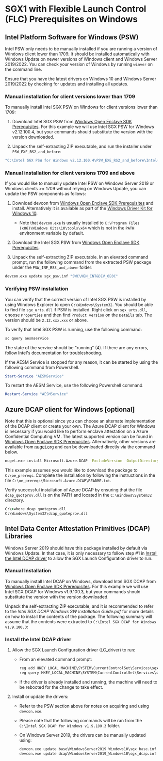 # SGX1 with Flexible Launch Control (FLC) Prerequisites on Windows

## Intel Platform Software for Windows (PSW)

Intel PSW only needs to be manually installed if you are running a version of Windows client lower than 1709. It should be installed automatically with Windows Update on newer versions of Windows client and Windows Server 2019/2022. You can check your version of Windows by running `winver` on the command line.

Ensure that you have the latest drivers on Windows 10 and Windows Server 2019/2022 by checking for updates and installing all updates.

### Manual installation for client versions lower than 1709
To manually install Intel SGX PSW on Windows for client versions lower than 1709:

1. Download Intel SGX PSW from [Windows Open Enclave SDK Prerequisites](WindowsPrerequisites.md). For this example we will use Intel SGX PSW for Windows v2.12.100.4, but your commands should substitute the version with the version downloaded.

2. Unpack the self-extracting ZIP executable, and run the installer under `PSW_EXE_RS2_and_before`:

```cmd
"C:\Intel SGX PSW for Windows v2.12.100.4\PSW_EXE_RS2_and_before\Intel(R)_SGX_Windows_x64_PSW_2.12.100.4.exe"
```

### Manual installation for client versions 1709 and above
If you would like to manually update Intel PSW on Windows Server 2019 or Windows clients >= 1709 without relying on Windows Update, you can update the PSW components as follows:

1. Download devcon from [Windows Open Enclave SDK Prerequisites](WindowsPrerequisites.md) and install. Alternatively it is available as part of the [Windows Driver Kit for Windows 10](https://go.microsoft.com/fwlink/?linkid=2026156).
   -  Note that `devcon.exe` is usually installed to `C:\Program Files (x86)\Windows Kits\10\tools\x64`
   which is not in the `PATH` environment variable by default.

2. Download the Intel SGX PSW from [Windows Open Enclave SDK Prerequisites](WindowsPrerequisites.md).

3. Unpack the self-extracting ZIP executable. In an elevated command prompt, run the following command from the extracted PSW package under the `PSW_INF_RS3_and_above` folder:
  ```cmd
  devcon.exe update sgx_psw.inf "SWC\VEN_INT&DEV_0E0C"
  ```

### Verifying PSW installation
You can verify that the correct version of Intel SGX PSW is installed by using
Windows Explorer to open `C:\Windows\System32`. You should be able to find
file `sgx_urts.dll` if PSW is installed. Right click on `sgx_urts.dll`,
choose `Properties` and then find `Product version` on the `Details` tab.
The version should be `2.12.xxx.xxx` or above.

To verify that Intel SGX PSW is running, use the following command:

```cmd
sc query aesmservice
```

The state of the service should be "running" (4). If there are any errors, follow Intel's documentation for
troubleshooting.

If the AESM Service is stopped for any reason, it can be started by using the following command from Powershell.
```powershell
Start-Service "AESMService"
```

To restart the AESM Service, use the following Powershell command:
```powershell
Restart-Service "AESMService"
```

## Azure DCAP client for Windows [optional]

Note that this is optional since you can choose an alternate implementation of the DCAP client or create your own.
The Azure DCAP client for Windows is necessary if you would like to perform enclave attestation on a Azure Confidential Computing VM. The latest supported version can be found in [Windows Open Enclave SDK Prerequisites](WindowsPrerequisites.md). Alternatively, other versions are available from [nuget.org](https://www.nuget.org/packages/Microsoft.Azure.DCAP/) and can be downloaded directly via the command below.

```cmd
nuget.exe install Microsoft.Azure.DCAP -ExcludeVersion -OutputDirectory C:\oe_prereqs
```

This example assumes you would like to download the package to `C:\oe_prereqs`. Complete the installation by following the instructions in the file `C:\oe_prereqs\Microsoft.Azure.DCAP\README.txt`.

Verify successful installation of Azure DCAP by ensuring that the file `dcap_quotprov.dll` is on the PATH and located in the `C:\Windows\System32` directory.

```cmd
C:\>where dcap_quoteprov.dll
C:\Windows\System32\dcap_quoteprov.dll
```

## Intel Data Center Attestation Primitives (DCAP) Libraries

Windows Server 2019 should have this package installed by default via Windows Update. In that case, it is only necessary to follow step #1 in [Install the Intel DCAP driver](#install-the-intel-dcap-driver) to allow the SGX Launch Configuration driver to run.

### Manual Installation
To manually install Intel DCAP on Windows, download Intel SGX DCAP from [Windows Open Enclave SDK Prerequisites](WindowsPrerequisites.md). For this example we will use Intel SGX DCAP for Windows v1.9.100.3, but your commands should substitute the version with the version downloaded.

Unpack the self-extracting ZIP executable, and it is recommended to refer to the *Intel SGX DCAP Windows SW Installation Guide.pdf* for more details on how to install the contents of the package. The following summary will assume that the contents were extracted to `C:\Intel SGX DCAP for Windows v1.9.100.3`:

### Install the Intel DCAP driver

1. Allow the SGX Launch Configuration driver (LC_driver) to run:
    - From an elevated command prompt:

      ```cmd
      reg add HKEY_LOCAL_MACHINE\SYSTEM\CurrentControlSet\Services\sgx_lc_msr\Parameters /v "SGX_Launch_Config_Optin" /t REG_DWORD /d 1
      reg query HKEY_LOCAL_MACHINE\SYSTEM\CurrentControlSet\Services\sgx_lc_msr\Parameters /v "SGX_Launch_Config_Optin"
      ```

    - If the driver is already installed and running, the machine will need to be rebooted for the change to take effect.

2. Install or update the drivers:
    - Refer to the PSW section above for notes on acquiring and using `devcon.exe`.
    - Please note that the following commands will be ran from the `C:\Intel SGX DCAP for Windows v1.9.100.3` folder.

    - On Windows Server 2019, the drivers can be manually updated using:

      ```cmd
      devcon.exe update base\WindowsServer2019_Windows10\sgx_base.inf *INT0E0C
      devcon.exe update dcap\WindowsServer2019_Windows10\sgx_dcap.inf "SWC\VEN_INT&DEV_0E0C_DCAP"
      ```
